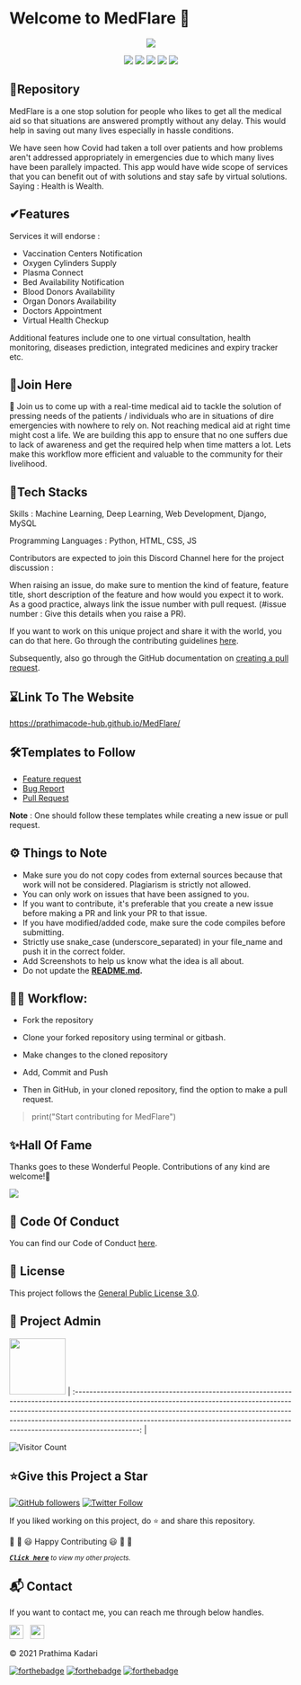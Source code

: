 # Welcome to MedFlare 👋

<p align="center">
<img src="https://github.com/prathimacode-hub/prathimacode-hub/blob/main/CoverPhotos/MedFlare.png"></a>
</p>

<p align="center">
<a href="https://github.com/prathimacode-hub"><img src="https://img.shields.io/badge/PRs-welcome-brightgreen.svg?style=flat&logo=github"></a> 
<a href="https://github.com/prathimacode-hub"><img src="https://img.shields.io/badge/Open%20Source-%F0%9F%A4%8D-Green"></a> 
<a href="https://github.com/prathimacode-hub"><img src="https://img.shields.io/static/v1.svg?label=Contributions&message=Welcome&color=0059b3&style=flat-square"></a>
<a href="https://github.com/prathimacode-hub/MedFlare/graphs/contributors"><img src="https://img.shields.io/github/contributors-anon/prathimacode-hub/MedFlare"></a>
<a href="https://github.com/prathimacode-hub"><img src="https://img.shields.io/maintenance/yes/2021"></a>
</p> 


<h2>📌Repository</h2>

MedFlare is a one stop solution for people who likes to get all the medical aid so that situations are answered promptly without any delay. This would help in saving out many lives especially in hassle conditions. 

We have seen how Covid had taken a toll over patients and how problems aren't addressed appropriately in emergencies due to which many lives have been parallely impacted. 
This app would have wide scope of services that you can benefit out of with solutions and stay safe by virtual solutions. Saying : Health is Wealth.


<h2>✔Features</h2>

Services it will endorse :

- Vaccination Centers Notification
- Oxygen Cylinders Supply
- Plasma Connect
- Bed Availability Notification
- Blood Donors Availability
- Organ Donors Availability
- Doctors Appointment
- Virtual Health Checkup

Additional features include one to one virtual consultation, health monitoring, diseases prediction, integrated medicines and expiry tracker etc.


 <h2>🙌Join Here</h2>

🚀 Join us to come up with a real-time medical aid to tackle the solution of pressing needs of the patients / individuals who are in situations of dire emergencies with nowhere to rely on. Not reaching medical aid at right time might cost a life. We are building this app to ensure that no one suffers due to lack of awareness and get the required help when time matters a lot. Lets make this workflow more efficient and valuable to the community for their livelihood. 


<h2>🔑Tech Stacks</h2>

Skills : Machine Learning, Deep Learning, Web Development, Django, MySQL

Programming Languages : Python, HTML, CSS, JS


Contributors are expected to join this Discord Channel here for the project discussion : 


When raising an issue, do make sure to mention the kind of feature, feature title, short description of the feature and how would you expect it to work. As a good practice, always link the issue number with pull request. (#issue number : Give this details when you raise a PR).

If you want to work on this unique project and share it with the world, you can do that here. 
Go through the contributing guidelines [here](https://github.com/prathimacode-hub/MedFlare/blob/main/CONTRIBUTING.md).

Subsequently, also go through the GitHub documentation on [creating a pull request](https://help.github.com/en/github/collaborating-with-issues-and-pull-requests/creating-a-pull-request).


<h2>⌛Link To The Website</h2>

https://prathimacode-hub.github.io/MedFlare/


<h2>🛠Templates to Follow</h2>

- [Feature request](https://github.com/prathimacode-hub/MedFlare/blob/main/.github/issue_template/feature_request.md)
- [Bug Report](https://github.com/prathimacode-hub/MedFlare/blob/main/.github/issue_template/bug_report.md)
- [Pull Request](https://github.com/prathimacode-hub/MedFlare/blob/main/.github/pullrequest_template.md)

**Note** : One should follow these templates while creating a new issue or pull request.



<h2>⚙️ Things to Note</h2>

* Make sure you do not copy codes from external sources because that work will not be considered. Plagiarism is strictly not allowed.
* You can only work on issues that have been assigned to you.
* If you want to contribute, it's preferable that you create a new issue before making a PR and link your PR to that issue.
* If you have modified/added code, make sure the code compiles before submitting.
* Strictly use snake_case (underscore_separated) in your file_name and push it in the correct folder.
* Add Screenshots to help us know what the idea is all about. 
* Do not update the **[README.md](https://github.com/prathimacode-hub/MedFlare/blob/main/README.md).**


<h2>👨‍💻 Workflow:</h2>

- Fork the repository

- Clone your forked repository using terminal or gitbash.

- Make changes to the cloned repository

- Add, Commit and Push

- Then in GitHub, in your cloned repository, find the option to make a pull request. 

> print("Start contributing for MedFlare")


<h2>✨Hall Of Fame</h2>   

Thanks goes to these Wonderful People. Contributions of any kind are welcome!🚀 

<!-- ALL-CONTRIBUTORS-LIST:START - Do not remove or modify this section -->
<!-- prettier-ignore-start -->
<!-- markdownlint-disable -->

<a href="https://github.com/prathimacode-hub/Ezy-Parking/graphs/contributors">
  <img src="https://contrib.rocks/image?repo=prathimacode-hub/MedFlare" />
</a>

<!-- markdownlint-enable -->
<!-- prettier-ignore-end -->
<!-- ALL-CONTRIBUTORS-LIST:END -->


<h2>📜 Code Of Conduct</h2>

You can find our Code of Conduct [here](https://github.com/prathimacode-hub/MedFlare/blob/main/CODE_OF_CONDUCT.md).


<h2>📝 License</h2>  

This project follows the [General Public License 3.0](https://github.com/prathimacode-hub/MedFlare/blob/main/LICENSE).


<h2>🙂 Project Admin</h2>

<a href="https://github.com/prathimacode-hub"><img src="https://github.com/prathimacode-hub/prathimacode-hub/blob/main/Prathima%20updated%20profile%20pic.jpg" width=100px height=100px /></a>
| :------------------------------------------------------------------------------------------------------------------------------------------------------------------------------------------------------------------------------------------------------------------------------------------------------------------------------------------: |

![Visitor Count](https://profile-counter.glitch.me/{prathimacode-hub}/count.svg)


<h2>⭐Give this Project a Star</h2>

[![GitHub followers](https://img.shields.io/github/followers/prathimacode-hub.svg?label=Follow%20@prathimacode-hub&style=social)](https://github.com/prathimak88/)  [![Twitter Follow](https://img.shields.io/twitter/follow/prathimak88?style=social)](https://twitter.com/prathimak88)

If you liked working on this project, do ⭐ and share this repository.

🎉 🎊 😃 Happy Contributing 😃 🎊 🎉

<sup><kbd>***[Click here](https://github.com/prathimacode-hub/prathimacode-hub/blob/main/PROJECTS.md)***</kbd> *to view my other projects.</sup>* <br>
</td>


<h2>📬 Contact</h2>

If you want to contact me, you can reach me through below handles.

<a href="https://twitter.com/prathimak88"><img src="https://upload.wikimedia.org/wikipedia/fr/thumb/c/c8/Twitter_Bird.svg/1200px-Twitter_Bird.svg.png" width="25"></img></a>&nbsp;&nbsp; <a href="https://www.linkedin.com/in/prathima-kadari/"><img src="https://www.felberpr.com/wp-content/uploads/linkedin-logo.png" width="25"></img></a>

© 2021 Prathima Kadari


[![forthebadge](https://forthebadge.com/images/badges/built-with-love.svg)](https://forthebadge.com) [![forthebadge](https://forthebadge.com/images/badges/built-by-developers.svg)](https://forthebadge.com) [![forthebadge](https://forthebadge.com/images/badges/built-with-swag.svg)](https://forthebadge.com) 
